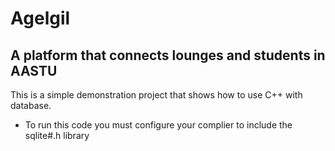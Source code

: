# Agelgil
## A platform that connects lounges and students in AASTU
This is a simple demonstration project that shows how to use C++ with database.
* To run this code you must configure your complier to include the sqlite#.h library
